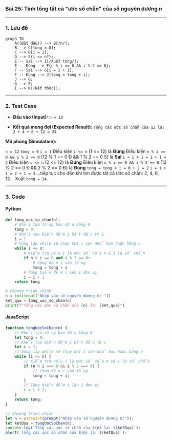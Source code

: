### Bài 25: Tính tổng tất cả "ước số chẵn" của số nguyên dương $n$

---

### **1. Lưu đồ**

```mermaid
graph TD
    A((Bắt đầu)) --> B[/n/];
    B --> C[tong = 0];
    C --> D[i = 1];
    D --> E{i <= n?};
    E -- Sai --> I[/Xuất tong/];
    E -- Đúng --> F{n % i == 0 && i % 2 == 0};
    F -- Sai --> G[i = i + 1];
    F -- Đúng --> J[tong = tong + i];
    J --> G;
    G --> E;
    I --> K((Kết thúc));
```

---

### **2. Test Case**

- **Đầu vào (Input):** `n = 12`

- **Kết quả mong đợi (Expected Result):** `Tổng các ước số chẵn của 12 là: 2 + 4 + 6 + 12 = 24`


**Mô phỏng (Simulation):**

`n = 12`
`tong = 0`
`i = 1`
Điều kiện `i <= n` (1 <= 12) là **Đúng**
    Điều kiện `n % i == 0 && i % 2 == 0` (12 % 1 == 0 Đ && 1 % 2 == 0 S) là **Sai**
    `i = i + 1 = 1 + 1 = 2`
Điều kiện `i <= n` (2 <= 12) là **Đúng**
    Điều kiện `n % i == 0 && i % 2 == 0` (12 % 2 == 0 Đ && 2 % 2 == 0 Đ) là **Đúng**
		`tong = tong + i = 0 + 2 = 2`
    `i = i + 1 = 2 + 1 = 3`
...tiếp tục cho đến khi tìm được tất cả ước số chẵn: 2, 4, 6, 12...
Xuất `tong = 24`.

---

### **3. Code**

#### **Python**

```python
def tong_uoc_so_chan(n):
    # Khởi tạo tổng ban đầu bằng 0
    tong = 0
    # Khởi tạo biến đếm i bắt đầu từ 1
    i = 1
    # Vòng lặp while sẽ chạy khi i còn nhỏ hơn hoặc bằng n
    while i <= n:
        # Kiểm tra nếu i là ước số của n & i là số chẵn
        if n % i == 0 and i % 2 == 0:
			# Cộng dồn i vào tổng
			tong = tong + i
        # Tăng biến đếm i lên 1 đơn vị
        i = i + 1
    return tong

# Chương trình chính
n = int(input("Nhập vào số nguyên dương n: "))
ket_qua = tong_uoc_so_chan(n)
print(f"Tổng các ước số chẵn của {n} là: {ket_qua}")
```

#### **JavaScript**

```javascript
function tongUocSoChan(n) {
    // Khởi tạo tổng ban đầu bằng 0
    let tong = 0;
    // Khởi tạo biến đếm i bắt đầu từ 1
    let i = 1;
    // Vòng lặp while sẽ chạy khi i còn nhỏ hơn hoặc bằng n
    while (i <= n) {
        // Kiểm tra nếu i là ước số của n và i là số chẵn
        if (n % i === 0 && i % 2 === 0) {
			// Cộng dồn i vào tổng
			tong = tong + i;
        }
        // Tăng biến đếm i lên 1 đơn vị
        i = i + 1;
    }
    return tong;
}

// Chương trình chính
let n = parseInt(prompt("Nhập vào số nguyên dương n:"));
let ketQua = tongUocSoChan(n);
console.log(`Tổng các ước số chẵn của ${n} là: ${ketQua}`);
alert(`Tổng các ước số chẵn của ${n} là: ${ketQua}`);
```